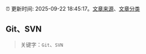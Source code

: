 :alarm_clock: 更新时间: 2025-09-22 18:45:17。[文章来源](/README.md)、[文章分类](/TAGS.md)

## Git、SVN


> 关键字：`Git`、`SVN`



